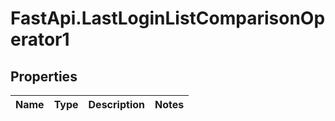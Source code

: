 # FastApi.LastLoginListComparisonOperator1

## Properties
Name | Type | Description | Notes
------------ | ------------- | ------------- | -------------
